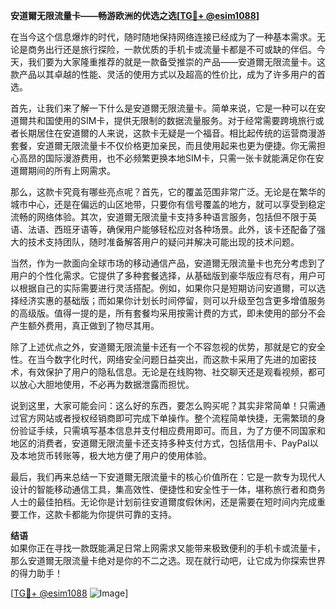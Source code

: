 **安道爾无限流量卡——畅游欧洲的优选之选[[TG💪+ @esim1088](https://t.me/s/esim1088)]**

在当今这个信息爆炸的时代，随时随地保持网络连接已经成为了一种基本需求。无论是商务出行还是旅行探险，一款优质的手机卡或流量卡都是不可或缺的伴侣。今天，我们要为大家隆重推荐的就是一款备受推崇的产品——安道爾无限流量卡。这款产品以其卓越的性能、灵活的使用方式以及超高的性价比，成为了许多用户的首选。

首先，让我们来了解一下什么是安道爾无限流量卡。简单来说，它是一种可以在安道爾共和国使用的SIM卡，提供无限制的数据流量服务。对于经常需要跨境旅行或者长期居住在安道爾的人来说，这款卡无疑是一个福音。相比起传统的运营商漫游套餐，安道爾无限流量卡不仅价格更加亲民，而且使用起来也更为便捷。你无需担心高昂的国际漫游费用，也不必频繁更换本地SIM卡，只需一张卡就能满足你在安道爾期间的所有上网需求。

那么，这款卡究竟有哪些亮点呢？首先，它的覆盖范围非常广泛。无论是在繁华的城市中心，还是在偏远的山区地带，只要你有信号覆盖的地方，就可以享受到稳定流畅的网络体验。其次，安道爾无限流量卡支持多种语言服务，包括但不限于英语、法语、西班牙语等，确保用户能够轻松应对各种场景。此外，该卡还配备了强大的技术支持团队，随时准备解答用户的疑问并解决可能出现的技术问题。

当然，作为一款面向全球市场的移动通信产品，安道爾无限流量卡也充分考虑到了用户的个性化需求。它提供了多种套餐选择，从基础版到豪华版应有尽有，用户可以根据自己的实际需要进行灵活搭配。例如，如果你只是短期访问安道爾，可以选择经济实惠的基础版；而如果你计划长时间停留，则可以升级至包含更多增值服务的高级版。值得一提的是，所有套餐均采用按需计费的方式，即未使用的部分不会产生额外费用，真正做到了物尽其用。

除了上述优点之外，安道爾无限流量卡还有一个不容忽视的优势，那就是它的安全性。在当今数字化时代，网络安全问题日益突出，而这款卡采用了先进的加密技术，有效保护了用户的隐私信息。无论是在线购物、社交聊天还是观看视频，都可以放心大胆地使用，不必再为数据泄露而担忧。

说到这里，大家可能会问：这么好的东西，要怎么购买呢？其实非常简单！只需通过官方网站或者授权经销商即可完成下单操作。整个流程简单快捷，无需繁琐的身份验证手续，只需填写基本信息并支付相应费用即可。而且，为了方便不同国家和地区的消费者，安道爾无限流量卡还支持多种支付方式，包括信用卡、PayPal以及本地货币转账等，极大地方便了用户的使用体验。

最后，我们再来总结一下安道爾无限流量卡的核心价值所在：它是一款专为现代人设计的智能移动通信工具，集高效性、便捷性和安全性于一体，堪称旅行者和商务人士的最佳拍档。无论你是计划前往安道爾度假休闲，还是需要在短时间内完成重要工作，这款卡都能为你提供可靠的支持。

**结语**  
如果你正在寻找一款既能满足日常上网需求又能带来极致便利的手机卡或流量卡，那么安道爾无限流量卡绝对是你的不二之选。现在就行动吧，让它成为你探索世界的得力助手！

[[TG💪+ @esim1088](https://t.me/s/esim1088) ![Image](https://i.postimg.cc/4NQfJmqS/Snipaste-2025-05-13-00-14-12.png)]